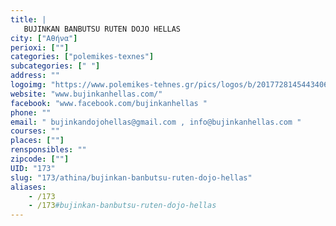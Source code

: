 ```yaml
---
title: |
   BUJINKAN BANBUTSU RUTEN DOJO HELLAS
city: ["Αθήνα"]
perioxi: [""]
categories: ["polemikes-texnes"]
subcategories: [" "]
address: ""
logoimg: "https://www.polemikes-tehnes.gr/pics/logos/b/2017728145443406.jpg"
website: "www.bujinkanhellas.com/"
facebook: "www.facebook.com/bujinkanhellas "
phone: ""
email: " bujinkandojohellas@gmail.com , info@bujinkanhellas.com "
courses: ""
places: [""]
rensponsibles: ""
zipcode: [""]
UID: "173"
slug: "173/athina/bujinkan-banbutsu-ruten-dojo-hellas"
aliases:
    - /173
    - /173#bujinkan-banbutsu-ruten-dojo-hellas
---
```


